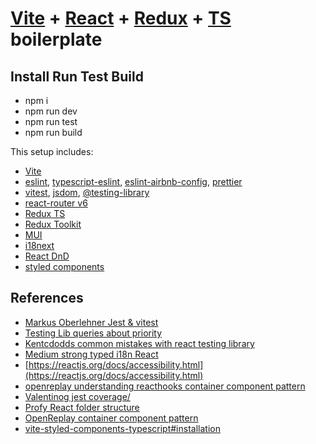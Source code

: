 # [Vite](https://vitejs.dev/) + [React](https://reactjs.org/) + [Redux](https://redux.js.org/) + [TS](https://www.typescriptlang.org/) boilerplate

## Install Run Test Build

- npm i
- npm run dev
- npm run test
- npm run build

This setup includes:

- [Vite](https://vitejs.dev/)
- [eslint](https://eslint.org/), [typescript-eslint](https://typescript-eslint.io/),
  [eslint-airbnb-config](https://github.com/airbnb/javascript), [prettier](https://prettier.io/)
- [vitest](https://vitest.dev/), [jsdom](https://github.com/jsdom/jsdom),
  [@testing-library](https://testing-library.com/)
- [react-router v6](https://reactrouter.com/en/main)
- [Redux TS](https://redux.js.org/usage/usage-with-typescript)
- [Redux Toolkit](https://redux-toolkit.js.org/introduction/getting-started)
- [MUI](https://mui.com/)
- [i18next](https://react.i18next.com/)
- [React DnD](https://react-dnd.github.io/react-dnd/about)
- [styled components]()

## References

- [Markus Oberlehner Jest & vitest](https://markus.oberlehner.net/blog/using-testing-library-jest-dom-with-vitest/)
- [Testing Lib queries about priority](https://testing-library.com/docs/queries/about#priority)
- [Kentcdodds common mistakes with react testing
  library](https://kentcdodds.com/blog/common-mistakes-with-react-testing-library)
- [Medium strong typed i18n React](https://medium.com/geekculture/strong-typed-i18n-in-react-c43281de720c)
- [https://reactjs.org/docs/accessibility.html](https://reactjs.org/docs/accessibility.html)
- [openreplay understanding reacthooks container component
  pattern](https://blog.openreplay.com/understanding-the-container-component-pattern-with-react-hooks/)
- [Valentinog jest coverage/](https://www.valentinog.com/blog/jest-coverage/)
- [Profy React folder structure](https://profy.dev/article/react-folder-structure)
- [OpenReplay container component pattern](https://blog.openreplay.com/understanding-the-container-component-pattern-with-react-hooks/)
- [vite-styled-components-typescript#installation](https://github.com/ben-rogerson/twin.examples/tree/master/vite-styled-components-typescript#installation)
